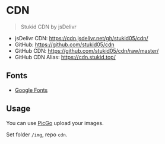 # CDN 

> Stukid CDN by jsDelivr 

- jsDelivr CDN: <https://cdn.jsdelivr.net/gh/stukid05/cdn/>
- GitHub: <https://github.com/stukid05/cdn> 
- GitHub CDN: <https://github.com/stukid05/cdn/raw/master/> 
- GitHub CDN Alias: <https://cdn.stukid.top/> 

## Fonts 

- [Google Fonts](https://fonts.google.com/) 

## Usage 

You can use [PicGo](https://github.com/Molunerfinn/PicGo) upload your images. 

Set folder `/img`, repo `cdn`. 
